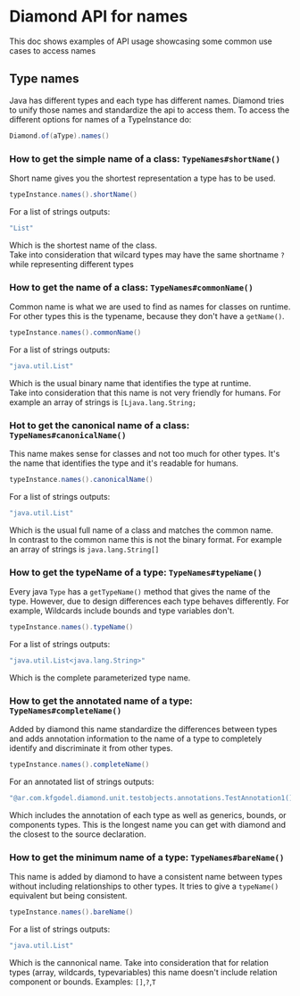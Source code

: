 # Diamond API for names
This doc shows examples of API usage showcasing some common use cases to 
access names


## Type names
Java has different types and each type has different names.
Diamond tries to unify those names and standardize the api to access them.
To access the different options for names of a TypeInstance do:
```java
Diamond.of(aType).names()
``` 

### How to get the simple name of a class: `TypeNames#shortName()`
Short name gives you the shortest representation a type has to be used.
```java
typeInstance.names().shortName()
```
For a list of strings outputs:
```java
"List"
```
Which is the shortest name of the class.  
Take into consideration that wilcard types may have the same shortname `?` while
representing different types

### How to get the name of a class: `TypeNames#commonName()`
Common name is what we are used to find as names for classes on runtime. 
For other types this is the typename, because they don't have a `getName()`.
```java
typeInstance.names().commonName()
``` 
For a list of strings outputs:
```java
"java.util.List"
```
Which is the usual binary name that identifies the type at runtime.  
Take into consideration that this name is not very friendly for humans.
For example an array of strings is `[Ljava.lang.String;`

### Hot to get the canonical name of a class: `TypeNames#canonicalName()`
This name makes sense for classes and not too much for other types. It's
the name that identifies the type and it's readable for humans.
```java
typeInstance.names().canonicalName()
```
For a list of strings outputs:
```java
"java.util.List"
```
Which is the usual full name of a class and matches the common name.  
In contrast to the common name this is not the binary format.
For example an array of strings is `java.lang.String[]`

### How to get the typeName of a type: `TypeNames#typeName()`
Every java `Type` has a `getTypeName()` method that gives the name of the type.
However, due to design differences each type behaves differently. 
For example, Wildcards include bounds and type variables don't.

```java
typeInstance.names().typeName()
```
For a list of strings outputs:
```java
"java.util.List<java.lang.String>"
```
Which is the complete parameterized type name.  

### How to get the annotated name of a type: `TypeNames#completeName()`
Added by diamond this name standardize the differences between types and 
adds annotation information to the name of a type to completely identify and 
discriminate it from other types.
```java
typeInstance.names().completeName()
```
For an annotated list of strings outputs:
```java
"@ar.com.kfgodel.diamond.unit.testobjects.annotations.TestAnnotation1() java.util.List<@ar.com.kfgodel.diamond.unit.testobjects.annotations.TestAnnotation2() java.lang.String>"
```
Which includes the annotation of each type as well as generics, bounds, or components types.
This is the longest name you can get with diamond and the closest to the source declaration.

### How to get the minimum name of a type: `TypeNames#bareName()`
This name is added by diamond to have a consistent name between types without 
including relationships to other types. It tries to give a `typeName()` equivalent
but being consistent.

```java
typeInstance.names().bareName()
```
For a list of strings outputs:
```java
"java.util.List"
```
Which is the cannonical name.
Take into consideration that for relation types (array, wildcards, typevariables)
this name doesn't include relation component or bounds. Examples: `[]`,`?`,`T`
